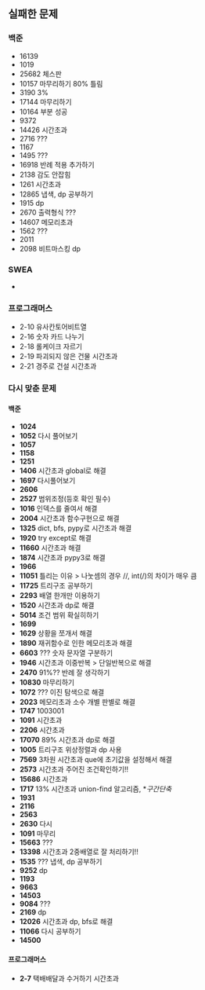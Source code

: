 ## 실패한 문제

### 백준

- 16139
- 1019
- 25682 체스판
- 10157 마무리하기 80% 틀림
- 3190 3%
- 17144 마무리하기
- 10164 부분 성공
- 9372
- 14426 시간초과
- 2716 ???
- 1167
- 1495 ???
- 16918 반례 적용 추가하기
- 2138 감도 안잡힘
- 1261 시간초과
- 12865 냅색, dp 공부하기
- 1915 dp
- 2670 출력형식 ???
- 14607 메모리초과
- 1562 ???
- 2011
- 2098 비트마스킹 dp


### SWEA

- 


### 프로그래머스
- 2-10 유사칸토어비트열
- 2-16 숫자 카드 나누기
- 2-18 롤케이크 자르기
- 2-19 파괴되지 않은 건물 시간초과
- 2-21 경주로 건설 시간초과


### 다시 맞춘 문제

#### 백준

- **1024**
- **1052** 다시 풀어보기
- **1057**
- **1158**
- **1251**
- **1406** 시간초과 global로 해결
- **1697** 다시풀어보기
- **2606**
- **2527** 범위조정(등호 확인 필수)
- **1016** 인덱스를 줄여서 해결
- **2004** 시간초과 함수구현으로 해결
- **1325** dict, bfs, pypy로 시간초과 해결
- **1920** try except로 해결
- **11660** 시간초과 해결
- **1874** 시간초과 pypy3로 해결
- **1966**
- **11051** 틀리는 이유 > 나눗셈의 경우 //, int(/)의 차이가 매우 큼
- **11725** 트리구조 공부하기
- **2293** 배열 한개만 이용하기
- **1520** 시간초과 dp로 해결
- **5014** 조건 범위 확실히하기
- **1699**
- **1629** 상황을 쪼개서 해결
- **1890** 재귀함수로 인한 메모리초과 해결
- **6603** ??? 숫자 문자열 구분하기
- **1946** 시간초과 이중반복 > 단일반복으로 해결
- **2470** 91%?? 반례 잘 생각하기
- **10830** 마무리하기
- **1072** ??? 이진 탐색으로 해결
- **2023** 메모리초과 소수 개별 판별로 해결
- **1747** 1003001
- **1091** 시간초과
- **2206** 시간초과
- **17070** 89% 시간초과 dp로 해결
- **1005** 트리구조 위상정렬과 dp 사용
- **7569** 3차원 시간초과 que에 초기값을 설정해서 해결
- **2573** 시간초과 주어진 조건확인하기!!
- **15686** 시간초과
- **1717** 13% 시간초과 union-find 알고리즘, **구간단축*
- **1931**
- **2116**
- **2563**
- **2630** 다시  
- **1091** 마무리
- **15663** ???
- **13398** 시간초과 2중배열로 잘 처리하기!!
- **1535** ??? 냅색, dp 공부하기
- **9252** dp
- **1193**
- **9663**
- **14503**
- **9084** ???
- **2169** dp
- **12026** 시간초과 dp, bfs로 해결
- **11066** 다시 공부하기
- **14500**



#### 프로그래머스

- **2-7** 택배배달과 수거하기 시간초과
